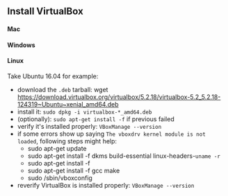 ## Install VirtualBox

#### Mac

#### Windows

#### Linux

Take Ubuntu 16.04 for example:

- download the `.deb` tarball: wget https://download.virtualbox.org/virtualbox/5.2.18/virtualbox-5.2_5.2.18-124319~Ubuntu~xenial_amd64.deb
- install it: `sudo dpkg -i virtualbox-*_amd64.deb`
- (optionally): `sudo apt-get install -f` if previous failed
- verify it's installed properly: `VBoxManage --version`
- if some errors show up saying `The vboxdrv kernel module is not loaded`, following steps might help:
    - sudo apt-get update
    - sudo apt-get install -f dkms build-essential linux-headers-`uname -r`
    - sudo apt-get install -f
    - sudo apt-get install -f gcc make
    - sudo /sbin/vboxconfig
- reverify VirtualBox is installed properly: `VBoxManage --version`